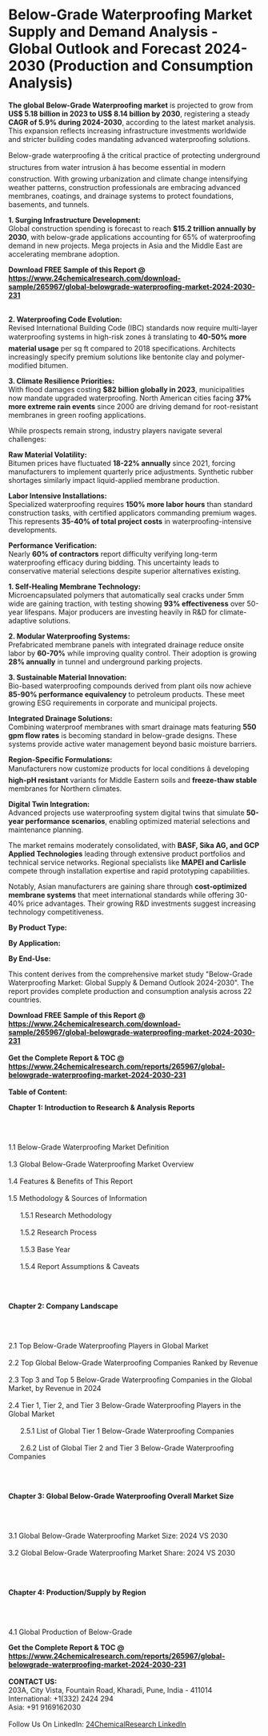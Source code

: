 <h1>Below-Grade Waterproofing Market Supply and Demand Analysis - Global Outlook and Forecast 2024-2030 (Production and Consumption Analysis)</h1><p><strong>The global Below-Grade Waterproofing market</strong> is projected to grow from <strong>US$ 5.18 billion in 2023 to US$ 8.14 billion by 2030</strong>, registering a steady <strong>CAGR of 5.9% during 2024-2030</strong>, according to the latest market analysis. This expansion reflects increasing infrastructure investments worldwide and stricter building codes mandating advanced waterproofing solutions.</p><p>Below-grade waterproofing â the critical practice of protecting underground structures from water intrusion â has become essential in modern construction. With growing urbanization and climate change intensifying weather patterns, construction professionals are embracing advanced membranes, coatings, and drainage systems to protect foundations, basements, and tunnels.</p><p><strong>1. Surging Infrastructure Development:</strong><br>
Global construction spending is forecast to reach <strong>$15.2 trillion annually by 2030</strong>, with below-grade applications accounting for 65% of waterproofing demand in new projects. Mega projects in Asia and the Middle East are accelerating membrane adoption.</p><div><b>Download FREE Sample of this Report @ 
            <a href="https://www.24chemicalresearch.com/download-sample/265967/global-belowgrade-waterproofing-market-2024-2030-231">
            https://www.24chemicalresearch.com/download-sample/265967/global-belowgrade-waterproofing-market-2024-2030-231</a></b></div><br><p><strong>2. Waterproofing Code Evolution:</strong><br>
Revised International Building Code (IBC) standards now require multi-layer waterproofing systems in high-risk zones â translating to <strong>40-50% more material usage</strong> per sq ft compared to 2018 specifications. Architects increasingly specify premium solutions like bentonite clay and polymer-modified bitumen.</p><p><strong>3. Climate Resilience Priorities:</strong><br>
With flood damages costing <strong>$82 billion globally in 2023</strong>, municipalities now mandate upgraded waterproofing. North American cities facing <strong>37% more extreme rain events</strong> since 2000 are driving demand for root-resistant membranes in green roofing applications.</p><p>While prospects remain strong, industry players navigate several challenges:</p><p><strong>Raw Material Volatility:</strong><br>
Bitumen prices have fluctuated <strong>18-22% annually</strong> since 2021, forcing manufacturers to implement quarterly price adjustments. Synthetic rubber shortages similarly impact liquid-applied membrane production.</p><p><strong>Labor Intensive Installations:</strong><br>
Specialized waterproofing requires <strong>150% more labor hours</strong> than standard construction tasks, with certified applicators commanding premium wages. This represents <strong>35-40% of total project costs</strong> in waterproofing-intensive developments.</p><p><strong>Performance Verification:</strong><br>
Nearly <strong>60% of contractors</strong> report difficulty verifying long-term waterproofing efficacy during bidding. This uncertainty leads to conservative material selections despite superior alternatives existing.</p><p><strong>1. Self-Healing Membrane Technology:</strong><br>
Microencapsulated polymers that automatically seal cracks under 5mm wide are gaining traction, with testing showing <strong>93% effectiveness</strong> over 50-year lifespans. Major producers are investing heavily in R&amp;D for climate-adaptive solutions.</p><p><strong>2. Modular Waterproofing Systems:</strong><br>
Prefabricated membrane panels with integrated drainage reduce onsite labor by <strong>60-70%</strong> while improving quality control. Their adoption is growing <strong>28% annually</strong> in tunnel and underground parking projects.</p><p><strong>3. Sustainable Material Innovation:</strong><br>
Bio-based waterproofing compounds derived from plant oils now achieve <strong>85-90% performance equivalency</strong> to petroleum products. These meet growing ESG requirements in corporate and municipal projects.</p><p><strong>Integrated Drainage Solutions:</strong><br>
Combining waterproof membranes with smart drainage mats featuring <strong>550 gpm flow rates</strong> is becoming standard in below-grade designs. These systems provide active water management beyond basic moisture barriers.</p><p><strong>Region-Specific Formulations:</strong><br>
Manufacturers now customize products for local conditions â developing <strong>high-pH resistant</strong> variants for Middle Eastern soils and <strong>freeze-thaw stable</strong> membranes for Northern climates.</p><p><strong>Digital Twin Integration:</strong><br>
Advanced projects use waterproofing system digital twins that simulate <strong>50-year performance scenarios</strong>, enabling optimized material selections and maintenance planning.</p><p>The market remains moderately consolidated, with <strong>BASF, Sika AG, and GCP Applied Technologies</strong> leading through extensive product portfolios and technical service networks. Regional specialists like <strong>MAPEI and Carlisle</strong> compete through installation expertise and rapid prototyping capabilities.</p><p>Notably, Asian manufacturers are gaining share through <strong>cost-optimized membrane systems</strong> that meet international standards while offering 30-40% price advantages. Their growing R&amp;D investments suggest increasing technology competitiveness.</p><p><strong>By Product Type:</strong></p><p><strong>By Application:</strong></p><p><strong>By End-Use:</strong></p><p>This content derives from the comprehensive market study "Below-Grade Waterproofing Market: Global Supply &amp; Demand Outlook 2024-2030". The report provides complete production and consumption analysis across 22 countries.</p><div><b>Download FREE Sample of this Report @ 
            <a href="https://www.24chemicalresearch.com/download-sample/265967/global-belowgrade-waterproofing-market-2024-2030-231">
            https://www.24chemicalresearch.com/download-sample/265967/global-belowgrade-waterproofing-market-2024-2030-231</a></b></div><br><div><b>Get the Complete Report & TOC @ 
            <a href="https://www.24chemicalresearch.com/reports/265967/global-belowgrade-waterproofing-market-2024-2030-231">
            https://www.24chemicalresearch.com/reports/265967/global-belowgrade-waterproofing-market-2024-2030-231</a></b></div><br>
            <b>Table of Content:</b><p><p><strong>Chapter 1: Introduction to Research &amp; Analysis Reports</strong></p><br />
<br />
<p>1.1 Below-Grade Waterproofing  Market Definition<br /><br />
1.3 Global Below-Grade Waterproofing  Market Overview<br /><br />
1.4 Features &amp; Benefits of This Report<br /><br />
1.5 Methodology &amp; Sources of Information<br /><br />
&nbsp;&nbsp;&nbsp;&nbsp;&nbsp; 1.5.1 Research Methodology<br /><br />
&nbsp;&nbsp;&nbsp;&nbsp;&nbsp; 1.5.2 Research Process<br /><br />
&nbsp;&nbsp;&nbsp;&nbsp;&nbsp; 1.5.3 Base Year<br /><br />
&nbsp;&nbsp;&nbsp;&nbsp;&nbsp; 1.5.4 Report Assumptions &amp; Caveats</p><br />
<br />
<p><strong>Chapter 2: Company Landscape</strong></p><br />
<br />
<p>2.1 Top Below-Grade Waterproofing  Players in Global Market<br /><br />
2.2 Top Global Below-Grade Waterproofing  Companies Ranked by Revenue<br /><br />
2.3 Top 3 and Top 5 Below-Grade Waterproofing  Companies in the Global Market, by Revenue in 2024<br /><br />
2.4 Tier 1, Tier 2, and Tier 3 Below-Grade Waterproofing  Players in the Global Market<br /><br />
&nbsp;&nbsp;&nbsp;&nbsp;&nbsp; 2.5.1 List of Global Tier 1 Below-Grade Waterproofing  Companies<br /><br />
&nbsp;&nbsp;&nbsp;&nbsp;&nbsp; 2.6.2 List of Global Tier 2 and Tier 3 Below-Grade Waterproofing  Companies</p><br />
<br />
<p><strong>Chapter 3: Global Below-Grade Waterproofing  Overall Market Size</strong></p><br />
<br />
<p>3.1 Global Below-Grade Waterproofing  Market Size: 2024 VS 2030<br /><br />
3.2 Global Below-Grade Waterproofing  Market Share: 2024 VS 2030</p><br />
<br />
<p><strong>Chapter 4: Production/Supply by Region</strong></p><br />
<br />
<p>4.1 Global Production of Below-Grade</p><div><b>Get the Complete Report & TOC @ 
            <a href="https://www.24chemicalresearch.com/reports/265967/global-belowgrade-waterproofing-market-2024-2030-231">
            https://www.24chemicalresearch.com/reports/265967/global-belowgrade-waterproofing-market-2024-2030-231</a></b></div><br><b>CONTACT US:</b><br>
            203A, City Vista, Fountain Road, Kharadi, Pune, India - 411014<br>
            International: +1(332) 2424 294<br>
            Asia: +91 9169162030 <br><br>
            Follow Us On LinkedIn: <a href="https://www.linkedin.com/company/24chemicalresearch/">24ChemicalResearch LinkedIn</a>